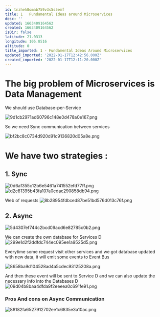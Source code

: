 ```yaml
---
id: tnzheh0omab759v3s5s5emf
title: 1   Fundamental Ideas around Microservices
desc: ''
updated: 1663409164562
created: 1663409164562
isDir: false
latitude: 21.0313
longitude: 105.8516
altitude: 0
title_imported: 1 - Fundamental Ideas Around Microservices
updated_imported: '2022-01-17T12:42:56.000Z'
created_imported: '2022-01-17T12:11:20.000Z'
---
```



# The big problem of Microservices is Data Management

We should use Database-per-Service

![9d1cb2971ad60796c148e0d478a0e167.png](/assets/9d1cb2971ad60796c148e0d478a0e167-2rboh3kcpx0i.png)

So we need Sync communication between services

![bf2bc8c0734d920d91c9136820d05a8e.png](/assets/bf2bc8c0734d920d91c9136820d05a8e-mz6o84293k26.png)

# We have two strategies :
## 1. Sync
![0d6af355c12b6e5461a741552efd77ff.png](/assets/0d6af355c12b6e5461a741552efd77ff-4u33fuleqcp6.png)
![d2c81395b43fa107a0cdac290858db94.png](/assets/d2c81395b43fa107a0cdac290858db94-wjdr41czfett.png)

Web of requests
![8b28954fdbced87be51bd576d013c76f.png](/assets/8b28954fdbced87be51bd576d013c76f-74ri5csfq6fi.png)

## 2. Async
![5d4307ef744c2bcd09acd6e82785c0b2.png](/assets/5d4307ef744c2bcd09acd6e82785c0b2-x6ppd3gp1cd4.png)

We can create the own database for Services D
![299e1d2f2ddfdc744ec095ee1a9525d5.png](/assets/299e1d2f2ddfdc744ec095ee1a9525d5-k00j80n125w7.png)

Everytime some request visit other services and we got database updated with new data, it will emit some events to Event Bus

![8658ba9d104528ad4a5cdec93125208a.png](/assets/8658ba9d104528ad4a5cdec93125208a-9w4vfflfbdc4.png)

And then these event will be sent to Service D and we can also update the necessary info into the Databases D
![09d04b8baa4dfda9f2eeeea0c691fe91.png](/assets/09d04b8baa4dfda9f2eeeea0c691fe91-94p5l4t0hhmx.png)

### Pros And cons on Async Communication
![88182fa6527912702ee1c6835e3a10ac.png](/assets/88182fa6527912702ee1c6835e3a10ac-txs1igq2eagt.png)


